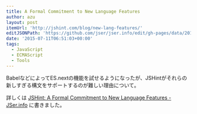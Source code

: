```yaml
---
title: A Formal Commitment to New Language Features
author: azu
layout: post
itemUrl: 'http://jshint.com/blog/new-lang-features/'
editJSONPath: 'https://github.com/jser/jser.info/edit/gh-pages/data/2015/07/index.json'
date: '2015-07-11T06:51:03+00:00'
tags:
  - JavaScript
  - ECMAScript
  - Tools
---
```

BabelなどによってES.nextの機能を試せるようになったが、JSHintがそれらの新しすぎる構文をサポートするのが難しい理由について。

詳しくは [JSHint: A Formal Commitment to New Language Features - JSer.info](http://jser.info/2015/07/11/jshint-new-lang-features/ "JSHint: A Formal Commitment to New Language Features - JSer.info") に書きました。
